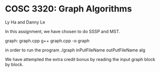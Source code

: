 # COSC 3320: Graph Algorithms
Ly Ha and Danny Le

In this assignment, we have chosen to do SSSP and MST.

graph: graph.cpp
  g++ graph.cpp -o graph
  
in order to run the program
  ./graph inPutFileName outPutFileName alg
  
We have attempted the extra credit bonus by reading the input graph block by block.
  
